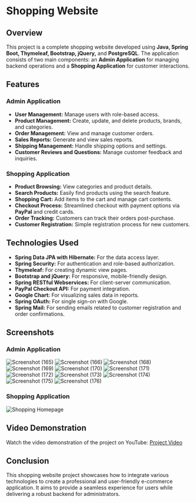 # Shopping Website

## Overview
This project is a complete shopping website developed using **Java, Spring Boot, Thymeleaf, Bootstrap, jQuery,** and **PostgreSQL**. The application consists of two main components: an **Admin Application** for managing backend operations and a **Shopping Application** for customer interactions.

## Features

### Admin Application
- **User Management:** Manage users with role-based access.
- **Product Management:** Create, update, and delete products, brands, and categories.
- **Order Management:** View and manage customer orders.
- **Sales Reports:** Generate and view sales reports.
- **Shipping Management:** Handle shipping options and settings.
- **Customer Reviews and Questions:** Manage customer feedback and inquiries.

### Shopping Application
- **Product Browsing:** View categories and product details.
- **Search Products:** Easily find products using the search feature.
- **Shopping Cart:** Add items to the cart and manage cart contents.
- **Checkout Process:** Streamlined checkout with payment options via **PayPal** and credit cards.
- **Order Tracking:** Customers can track their orders post-purchase.
- **Customer Registration:** Simple registration process for new customers.

## Technologies Used
- **Spring Data JPA with Hibernate:** For the data access layer.
- **Spring Security:** For authentication and role-based authorization.
- **Thymeleaf:** For creating dynamic view pages.
- **Bootstrap and jQuery:** For responsive, mobile-friendly design.
- **Spring RESTful Webservices:** For client-server communication.
- **PayPal Checkout API:** For payment integration.
- **Google Chart:** For visualizing sales data in reports.
- **Spring OAuth:** For single sign-on with Google.
- **Spring Mail:** For sending emails related to customer registration and order confirmations.

## Screenshots
### Admin Application
![Screenshot (165)](https://github.com/user-attachments/assets/5eaef55f-003d-4b49-b3e6-6d27d76def21)
![Screenshot (166)](https://github.com/user-attachments/assets/82197908-19ff-43dd-a28c-9ee354423520)
![Screenshot (168)](https://github.com/user-attachments/assets/4a8a5ca2-cc84-49f9-92b6-fc58112d8e60)
![Screenshot (169)](https://github.com/user-attachments/assets/f7f29bed-0553-4ff5-92a2-285287afcbc9)
![Screenshot (170)](https://github.com/user-attachments/assets/da418493-9ebd-44ce-ae0f-2c35a1e94d4a)
![Screenshot (171)](https://github.com/user-attachments/assets/d68b9608-14fe-4f0f-859c-545bd15ec8b8)
![Screenshot (172)](https://github.com/user-attachments/assets/fb24c7ab-bbc1-4df4-acf3-666e78c57c8c)
![Screenshot (173)](https://github.com/user-attachments/assets/1e03d90f-d64a-43a1-b903-3fd5be310b23)
![Screenshot (174)](https://github.com/user-attachments/assets/50484f15-8fce-441c-98da-5b217908a751)
![Screenshot (175)](https://github.com/user-attachments/assets/f4a5c985-a91a-44b4-8d02-f0e3b8dcb66e)
![Screenshot (176)](https://github.com/user-attachments/assets/c50455fa-f65e-4abd-873b-2f19ed83740a)

### Shopping Application
![Shopping Homepage](path/to/shopping_screenshot.png)

## Video Demonstration
Watch the video demonstration of the project on YouTube: [Project Video](https://www.youtube.com/your-video-link)

## Conclusion
This shopping website project showcases how to integrate various technologies to create a professional and user-friendly e-commerce application. It aims to provide a seamless experience for users while delivering a robust backend for administrators.
